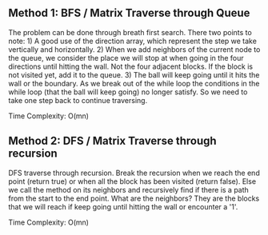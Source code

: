 ## Method 1: BFS / Matrix Traverse through Queue

The problem can be done through breath first search. There two points to note: 1) A good use of the direction array, which represent the step we take 
vertically and horizontally. 2) When we add neighbors of the current node to the queue, we consider the place we will stop at when going in the four directions until hitting the wall. Not the four adjacent blocks. If the block is not visited yet, add it to the queue. 3) The ball will keep going until it hits the wall or the boundary. As we break out of the while loop the conditions in the while loop (that the ball will keep going) no longer satisfy. So we need to take one step back to continue traversing.

Time Complexity: O(mn)

## Method 2: DFS / Matrix Traverse through recursion

DFS traverse through recursion. Break the recursion when we reach the end point (return true) or when all the block has been visited (return false). Else we call the method on its neighbors and recursively find if there is a path from the start to the end point. What are the neighbors? They are the blocks that we will reach if keep going until hitting the wall or encounter a '1'.

Time Complexity: O(mn)
